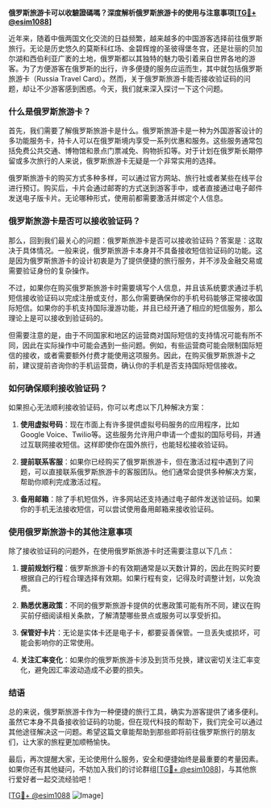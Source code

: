 **俄罗斯旅游卡可以收驗證碼嗎？深度解析俄罗斯旅游卡的使用与注意事项[[TG💪+ @esim1088](https://t.me/s/esim1088)]**

近年来，随着中俄两国文化交流的日益频繁，越来越多的中国游客选择前往俄罗斯旅行。无论是历史悠久的莫斯科红场、金碧辉煌的圣彼得堡冬宫，还是壮丽的贝加尔湖和西伯利亚广袤的土地，俄罗斯都以其独特的魅力吸引着来自世界各地的游客。为了方便游客在俄罗斯的出行，许多便捷的服务应运而生，其中就包括俄罗斯旅游卡（Russia Travel Card）。然而，关于俄罗斯旅游卡能否接收验证码的问题，却让不少游客感到困惑。今天，我们就来深入探讨一下这个问题。

### 什么是俄罗斯旅游卡？

首先，我们需要了解俄罗斯旅游卡是什么。俄罗斯旅游卡是一种为外国游客设计的多功能服务卡，持卡人可以在俄罗斯境内享受一系列优惠和服务。这些服务通常包括免费公共交通、博物馆和景点门票减免、购物折扣等。对于计划在俄罗斯长期停留或多次旅行的人来说，俄罗斯旅游卡无疑是一个非常实用的选择。

俄罗斯旅游卡的购买方式多种多样，可以通过官方网站、旅行社或者某些在线平台进行预订。购买后，卡片会通过邮寄的方式送到游客手中，或者直接通过电子邮件发送电子版卡片。无论哪种形式，使用前都需要激活并绑定个人信息。

### 俄罗斯旅游卡是否可以接收验证码？

那么，回到我们最关心的问题：俄罗斯旅游卡是否可以接收验证码？答案是：这取决于具体情况。一般来说，俄罗斯旅游卡本身并不具备接收短信验证码的功能。这是因为俄罗斯旅游卡的设计初衷是为了提供便捷的旅行服务，并不涉及金融交易或需要验证身份的复杂操作。

不过，如果你在购买俄罗斯旅游卡时需要填写个人信息，并且该系统要求通过手机短信接收验证码以完成注册或支付，那么你需要确保你的手机号码能够正常接收国际短信。如果你的手机支持国际漫游功能，并且已经开通了相应的短信服务，那么理论上是可以接收到验证码的。

但需要注意的是，由于不同国家和地区的运营商对国际短信的支持情况可能有所不同，因此在实际操作中可能会遇到一些问题。例如，有些运营商可能会限制国际短信的接收，或者需要额外付费才能使用这项服务。因此，在购买俄罗斯旅游卡之前，建议提前咨询你的手机运营商，确认你的手机是否支持国际短信接收。

### 如何确保顺利接收验证码？

如果担心无法顺利接收验证码，你可以考虑以下几种解决方案：

1. **使用虚拟号码**：现在市面上有许多提供虚拟号码服务的应用程序，比如Google Voice、Twilio等。这些服务允许用户申请一个虚拟的国际号码，并通过互联网接收短信。这样即使你在国外旅行，也能轻松接收验证码。

2. **提前联系客服**：如果你已经购买了俄罗斯旅游卡，但在激活过程中遇到了问题，可以直接联系俄罗斯旅游卡的客服团队。他们通常会提供多种解决方案，帮助你顺利完成激活过程。

3. **备用邮箱**：除了手机短信外，许多网站还支持通过电子邮件发送验证码。如果你的手机无法接收短信，可以尝试使用备用邮箱来接收验证码。

### 使用俄罗斯旅游卡的其他注意事项

除了接收验证码的问题外，在使用俄罗斯旅游卡时还需要注意以下几点：

1. **提前规划行程**：俄罗斯旅游卡的有效期通常是以天数计算的，因此在购买时要根据自己的行程合理选择有效期。如果行程有变，记得及时调整计划，以免浪费。

2. **熟悉优惠政策**：不同的俄罗斯旅游卡提供的优惠政策可能有所不同，建议在购买前仔细阅读相关条款，了解清楚哪些景点或服务可以享受折扣。

3. **保管好卡片**：无论是实体卡还是电子卡，都要妥善保管。一旦丢失或损坏，可能会影响你的正常使用。

4. **关注汇率变化**：如果你的俄罗斯旅游卡涉及到货币兑换，建议密切关注汇率变化，避免因汇率波动造成不必要的损失。

### 结语

总的来说，俄罗斯旅游卡作为一种便捷的旅行工具，确实为游客提供了诸多便利。虽然它本身不具备接收验证码的功能，但在现代科技的帮助下，我们完全可以通过其他途径解决这一问题。希望这篇文章能帮助到那些即将前往俄罗斯旅行的朋友们，让大家的旅程更加顺畅愉快。

最后，再次提醒大家，无论使用什么服务，安全和便捷始终是最重要的考量因素。如果你还有其他疑问，不妨加入我们的讨论群组[[TG💪+ @esim1088](https://t.me/s/esim1088)]，与其他旅行爱好者一起交流经验吧！

[[TG💪+ @esim1088](https://t.me/s/esim1088) ![Image](https://i.postimg.cc/4NQfJmqS/Snipaste-2025-05-13-00-14-12.png)]
